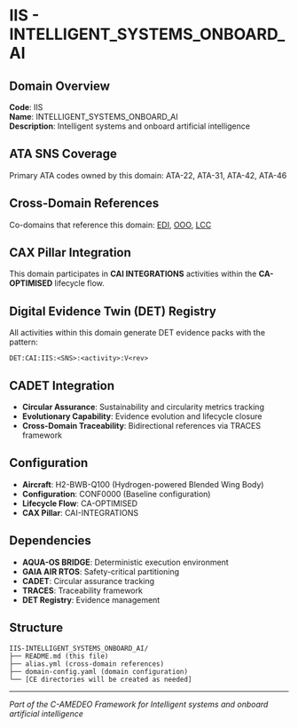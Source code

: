# IIS - INTELLIGENT_SYSTEMS_ONBOARD_AI

## Domain Overview
**Code**: IIS  
**Name**: INTELLIGENT_SYSTEMS_ONBOARD_AI  
**Description**: Intelligent systems and onboard artificial intelligence

## ATA SNS Coverage
Primary ATA codes owned by this domain:
ATA-22, ATA-31, ATA-42, ATA-46

## Cross-Domain References
Co-domains that reference this domain:
[EDI](../EDI-*/), [OOO](../OOO-*/), [LCC](../LCC-*/)

## CAX Pillar Integration
This domain participates in **CAI INTEGRATIONS** activities within the **CA-OPTIMISED** lifecycle flow.

## Digital Evidence Twin (DET) Registry
All activities within this domain generate DET evidence packs with the pattern:
```
DET:CAI:IIS:<SNS>:<activity>:V<rev>
```

## CADET Integration
- **Circular Assurance**: Sustainability and circularity metrics tracking
- **Evolutionary Capability**: Evidence evolution and lifecycle closure
- **Cross-Domain Traceability**: Bidirectional references via TRACES framework

## Configuration
- **Aircraft**: H2-BWB-Q100 (Hydrogen-powered Blended Wing Body)
- **Configuration**: CONF0000 (Baseline configuration)
- **Lifecycle Flow**: CA-OPTIMISED
- **CAX Pillar**: CAI-INTEGRATIONS

## Dependencies
- **AQUA-OS BRIDGE**: Deterministic execution environment
- **GAIA AIR RTOS**: Safety-critical partitioning
- **CADET**: Circular assurance tracking
- **TRACES**: Traceability framework
- **DET Registry**: Evidence management

## Structure
```
IIS-INTELLIGENT_SYSTEMS_ONBOARD_AI/
├── README.md (this file)
├── alias.yml (cross-domain references)
├── domain-config.yaml (domain configuration)
└── [CE directories will be created as needed]
```

---
*Part of the C-AMEDEO Framework for Intelligent systems and onboard artificial intelligence*